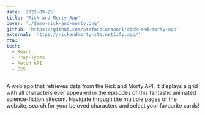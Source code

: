 ```yaml
---
date: '2022-09-25'
title: 'Rick and Morty App'
cover: './demo-rick-and-morty.png'
github: 'https://github.com/StefanoConsonni/rick-and-morty-app'
external: 'https://rickandmorty-ste.netlify.app/'
cta: ''
tech:
  - React
  - Prop-Types
  - Fetch API
  - CSS
---
```


A web app that retrieves data from the Rick and Morty API. It displays a grid with all characters ever appeared in the episodes of this fantastic animated science-fiction sitecom. Navigate through the multiple pages of the website, search for your beloved characters and select your favourite cards!
